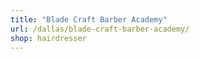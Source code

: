 ```yaml
---
title: "Blade Craft Barber Academy"
url: /dallas/blade-craft-barber-academy/
shop: hairdresser
---
```

